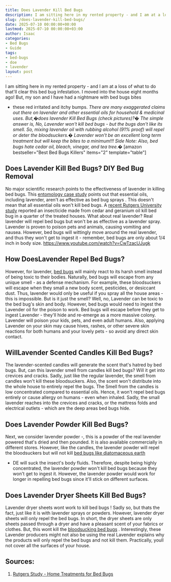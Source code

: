 ```yaml
---
title: Does Lavender Kill Bed Bugs
description: I am sitting here in my rented property - and I am at a loss of what to do that'll clear this bed bug infestation. I moved into the house eight months ago!
slug: /does-lavender-kill-bed-bugs/
date: 2025-07-10 00:00:00+00:00
lastmod: 2025-07-10 00:00:00+03:00
author: Isaac
categories:
- Bed Bugs
- Guide
tags:
- bed-bugs
- doe
- lavender
layout: post
---
```

I am sitting here in my rented property - and I am at a loss of what to do that'll clear this bed bug infestation. I moved into the house eight months ago! But, my son and I have had a nightmare with
bed bugs bites
- these red irritated and itchy bumps.
*There are many exaggerated claims out there on lavender and other essential oils for household & medicinal uses. But,�does lavender Kill Bed Bugs (check pictures)?�*
*The simple answer is, No, Lavender won't kill bed bugs - but the bugs don't like its smell. So, mixing lavender oil with rubbing alcohol (91% proof) will repel or deter the bloodsuckers.�*
*Lavender won't be an excellent long term treatment but will keep the bites to a minimum!!! Side Note: Also, bed bugs hate cedar oil, bleach, vinegar, and tea tree.�*
[amazon bestseller="Best Bed Bugs Killers" items="2" template="table"]
## Does Lavender Kill Bed Bugs? DIY Bed Bug Removal
No major scientific research points to the effectiveness of lavender in killing bed bugs. This
[entomology case study](https://academic.oup.com/jee/article-abstract/111/1/170/4662900?redirectedFrom=fulltext)
points out that essential oils, including lavender, aren't as effective as
bed bug sprays
.
This doesn't mean that all essential oils won't kill bed bugs. A
[recent Rutgers University study](https://www.mdpi.com/2075-4450/5/4/849)
reported an insecticide made from cedar and geranium oil kill bed bug in a quarter of the treated houses.
What about real lavender? Real lavender will repel bed bugs but won't be as effective as a lavender spray. Lavender is proven to poison pets and animals, causing vomiting and nausea.
However, bed bugs will wittingly move around the real lavender, and thus they won't get to ingest it - remember, bed bugs are only about 1/4 inch in body size.
https://www.youtube.com/watch?v=CwTzacUJugk
## How DoesLavender Repel Bed Bugs?
However, for lavender,
[bed bugs](https://pestpolicy.com/what-animals-eat-[bed-bugs](https://pestpolicy.com/does-baby-powder-kill-bed-bugs/)/)
will mainly react to its harsh smell instead of being toxic to their bodies. Naturally,
bed bugs
will escape from any unique smell - as a defense mechanism.
For example, these bloodsuckers will escape when they small a new body scent, pesticides, or desiccant dust. Thus, lavender would only be useful if you spray all the house areas - this is impossible.
But is it just the smell? Well, no, Lavender can be toxic to the
bed bug's skin
and body. However,
bed bugs would need
to ingest the Lavender oil for the poison to work.
Bed bugs
will escape before they get to ingest Lavender - they'll hide and re-emerge as a more massive colony. Lavender will poison your kids, pets, and even adult humans.
Also, applying Lavender on your skin may cause hives, rashes, or other severe skin reactions for both humans and your lovely pets - so avoid any direct skin contact.
## WillLavender Scented Candles Kill Bed Bugs?
The lavender-scented candles will generate the scent that's hatred by bed bugs. But, can this lavender smell from candles kill bed bugs? Will it get into crevices and cracks.
Sadly, just like the regular lavender, the smell from candles won't kill these bloodsuckers. Also, the scent won't distribute into the whole house to entirely repel the bugs.
The Smell from the candles is low concentrated compared to essential oils. Hence, it won't repel bed bugs entirely or cause allergy on humans - even when inhaled.
Sadly, the small lavender reaches into the crevices and cracks, or the mattress folds and electrical outlets - which are the deep areas bed bugs hide.
## Does Lavender Powder Kill Bed Bugs?
Next, we consider lavender powder -, this is a powder of the real lavender powered that's dried and then pounded. It is also available commercially in different stores.
However, like the candles, the lavender powder will repel the bloodsuckers but will not kill
[bed bugs like diatomaceous earth](https://pestpolicy.com/does-diatomaceous-earth-kill-bed-bugs/)
- DE will suck the insect's body fluids.
Therefore, despite being highly concentrated, the lavender powder won't kill bed bugs because they won't get to ingest it. However, the lavender powder would work for longer in repelling bed bugs since it'll stick on different surfaces.
## Does Lavender Dryer Sheets Kill Bed Bugs?
Lavender dryer sheets wont work to
kill bed bugs
! Sadly so, but thats the fact, just like it is with lavender sprays or powders. However, lavender dryer sheets will only repel the bed bugs.
In short, the dryer sheets are only sheets passed through a dryer and have a pleasant scent of your fabrics or clothes. But, this wont kill the
[bloodsucking bed bugs](https://pestpolicy.com/can-bed-bugs-get-in-your-hair/)
.
Interestingly, these Lavender producers might not also be using the real Lavender  explains why the products will only repel the bed bugs and not kill them. Practically, youll not cover all the surfaces of your house.
## Sources:
1. [Rutgers Study - Home Treatments for Bed Bugs](https://citybugs.tamu.edu/2014/12/18/diy-bed-bug-control/)